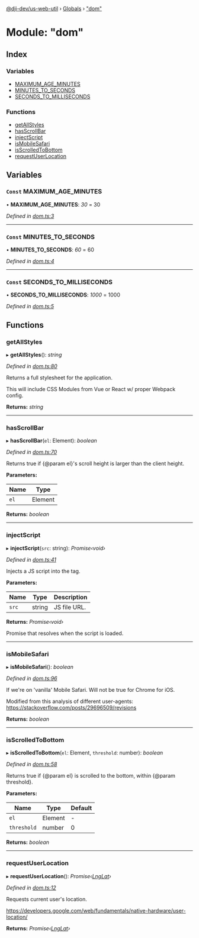 [@dji-dev/us-web-util](../README.md) › [Globals](../globals.md) › ["dom"](_dom_.md)

# Module: "dom"

## Index

### Variables

* [MAXIMUM_AGE_MINUTES](_dom_.md#const-maximum_age_minutes)
* [MINUTES_TO_SECONDS](_dom_.md#const-minutes_to_seconds)
* [SECONDS_TO_MILLISECONDS](_dom_.md#const-seconds_to_milliseconds)

### Functions

* [getAllStyles](_dom_.md#getallstyles)
* [hasScrollBar](_dom_.md#hasscrollbar)
* [injectScript](_dom_.md#injectscript)
* [isMobileSafari](_dom_.md#ismobilesafari)
* [isScrolledToBottom](_dom_.md#isscrolledtobottom)
* [requestUserLocation](_dom_.md#requestuserlocation)

## Variables

### `Const` MAXIMUM_AGE_MINUTES

• **MAXIMUM_AGE_MINUTES**: *30* = 30

*Defined in [dom.ts:3](https://github.com/dji-dev/us-web/blob/85e3443/packages/us-web-util/lib/dom.ts#L3)*

___

### `Const` MINUTES_TO_SECONDS

• **MINUTES_TO_SECONDS**: *60* = 60

*Defined in [dom.ts:4](https://github.com/dji-dev/us-web/blob/85e3443/packages/us-web-util/lib/dom.ts#L4)*

___

### `Const` SECONDS_TO_MILLISECONDS

• **SECONDS_TO_MILLISECONDS**: *1000* = 1000

*Defined in [dom.ts:5](https://github.com/dji-dev/us-web/blob/85e3443/packages/us-web-util/lib/dom.ts#L5)*

## Functions

###  getAllStyles

▸ **getAllStyles**(): *string*

*Defined in [dom.ts:80](https://github.com/dji-dev/us-web/blob/85e3443/packages/us-web-util/lib/dom.ts#L80)*

Returns a full stylesheet for the application.

This will include CSS Modules from Vue or React w/ proper Webpack
config.

**Returns:** *string*

___

###  hasScrollBar

▸ **hasScrollBar**(`el`: Element): *boolean*

*Defined in [dom.ts:70](https://github.com/dji-dev/us-web/blob/85e3443/packages/us-web-util/lib/dom.ts#L70)*

Returns true if {@param el}'s scroll height is larger
than the client height.

**Parameters:**

Name | Type |
------ | ------ |
`el` | Element |

**Returns:** *boolean*

___

###  injectScript

▸ **injectScript**(`src`: string): *Promise‹void›*

*Defined in [dom.ts:41](https://github.com/dji-dev/us-web/blob/85e3443/packages/us-web-util/lib/dom.ts#L41)*

Injects a JS script into the <head> tag.

**Parameters:**

Name | Type | Description |
------ | ------ | ------ |
`src` | string | JS file URL. |

**Returns:** *Promise‹void›*

Promise that resolves when the script is loaded.

___

###  isMobileSafari

▸ **isMobileSafari**(): *boolean*

*Defined in [dom.ts:96](https://github.com/dji-dev/us-web/blob/85e3443/packages/us-web-util/lib/dom.ts#L96)*

If we're on 'vanilla' Mobile Safari. Will not be true
for Chrome for iOS.

Modified from this analysis of different user-agents:
https://stackoverflow.com/posts/29696509/revisions

**Returns:** *boolean*

___

###  isScrolledToBottom

▸ **isScrolledToBottom**(`el`: Element, `threshold`: number): *boolean*

*Defined in [dom.ts:58](https://github.com/dji-dev/us-web/blob/85e3443/packages/us-web-util/lib/dom.ts#L58)*

Returns true if {@param el} is scrolled to the bottom,
within {@param threshold}.

**Parameters:**

Name | Type | Default |
------ | ------ | ------ |
`el` | Element | - |
`threshold` | number | 0 |

**Returns:** *boolean*

___

###  requestUserLocation

▸ **requestUserLocation**(): *Promise‹[LngLat](_types_.md#lnglat)›*

*Defined in [dom.ts:12](https://github.com/dji-dev/us-web/blob/85e3443/packages/us-web-util/lib/dom.ts#L12)*

Requests current user's location.

https://developers.google.com/web/fundamentals/native-hardware/user-location/

**Returns:** *Promise‹[LngLat](_types_.md#lnglat)›*
